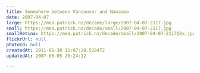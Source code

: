 ```yaml
---
title: Somewhere between Vancouver and Nanaimo
date: 2007-04-07
large: https://mea.patrick.nz/decade/large/2007-04-07-2117.jpg
small: https://mea.patrick.nz/decade/small/2007-04-07-2117.jpg
smallRetina: https://mea.patrick.nz/decade/small/2007-04-07-2117@2x.jpg
flickrUrl: null
photoId: null
createdAt: 2011-01-30 11:07:20.528472
updatedAt: 2007-05-05 20:24:12

---
```


